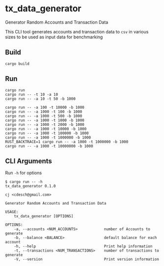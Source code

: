 # tx_data_generator

Generator Random Accounts and Transaction Data

This CLI tool generates accounts and transaction data to `csv` in various sizes to be used as input data for benchmarking

## Build

    cargo build

## Run

    cargo run
    cargo run -- -t 10 -a 10
    cargo run -- -a 10 -t 50 -b 1000

    cargo run -- -a 100 -t 10000 -b 1000
    cargo run -- -a 1000 -t 100 -b 1000
    cargo run -- -a 1000 -t 500 -b 1000
    cargo run -- -a 1000 -t 1000 -b 1000
    cargo run -- -a 1000 -t 2000 -b 1000
    cargo run -- -a 1000 -t 10000 -b 1000
    cargo run -- -a 1000 -t 100000 -b 1000
    cargo run -- -a 1000 -t 1000000 -b 1000
    RUST_BACKTRACE=1 cargo run -- -a 1000 -t 1000000 -b 1000
    cargo run -- -a 1000 -t 10000000 -b 1000

## CLI Arguments

Run `-h` for options

    $ cargo run -- -h
    tx_data_generator 0.1.0

    cj <cdesch@gmail.com>

    Generator Random Accounts and Transaction Data

    USAGE:
        tx_data_generator [OPTIONS]

    OPTIONS:
        -a, --accounts <NUM_ACCOUNTS>            number of Accounts to generate
        -b, --balance <BALANCE>                  default balance for each account
        -h, --help                               Print help information
        -t, --transactions <NUM_TRANSACTIONS>    number of transactions to generate
        -V, --version                            Print version information

